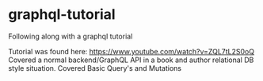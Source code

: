 # graphql-tutorial
Following along with a graphql tutorial

Tutorial was found here: https://www.youtube.com/watch?v=ZQL7tL2S0oQ
Covered a normal backend/GraphQL API in a book and author relational DB style situation.
Covered Basic Query's and Mutations
